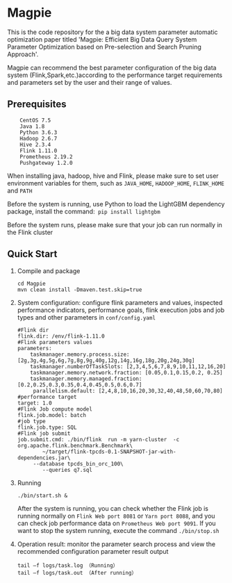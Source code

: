 Magpie
===============

This is the code repository for the a big data system parameter automatic optimization paper titled 'Magpie: Efficient Big Data Query System Parameter Optimization based on Pre-selection and Search Pruning Approach'.

Magpie can recommend the best parameter configuration of the big data system (Flink,Spark,etc.)according to the performance target requirements and parameters set by the user and their range of values.

Prerequisites
---------

        CentOS 7.5
        Java 1.8
        Python 3.6.3
        Hadoop 2.6.7
        Hive 2.3.4
        Flink 1.11.0
        Prometheus 2.19.2
        Pushgateway 1.2.0

When installing java, hadoop, hive and Flink, please make sure to set user environment variables for them, such as `JAVA_HOME`, `HADOOP_HOME`, `FLINK_HOME` and `PATH`

Before the system is running, use Python to load the LightGBM dependency package, install the command:` pip install lightgbm`

Before the system runs, please make sure that your job can run normally in the Flink cluster

Quick Start
----------

1. Compile and package

       cd Magpie
       mvn clean install -Dmaven.test.skip=true

2. System configuration: configure flink parameters and values, inspected performance indicators, performance goals, flink execution jobs and job types and other parameters in `conf/config.yaml`

       #Flink dir
       flink.dir: /env/flink-1.11.0
       #Flink parameters values
       parameters:
           taskmanager.memory.process.size: [2g,3g,4g,5g,6g,7g,8g,9g,40g,12g,14g,16g,18g,20g,24g,30g]
           taskmanager.numberOfTaskSlots: [2,3,4,5,6,7,8,9,10,11,12,16,20]
           taskmanager.memory.network.fraction: [0.05,0.1,0.15,0.2, 0.25]     
           taskmanager.memory.managed.fraction: [0.2,0.25,0.3,0.35,0.4,0.45,0.5,0.6,0.7]
            parallelism.default: [2,4,8,10,16,20,30,32,40,48,50,60,70,80]
       #performance target
       target: 1.0
       #Flink Job compute model
       flink.job.model: batch
       #job type
       flink.job.type: SQL
       #Flink job submit
       job.submit.cmd: ./bin/flink  run -m yarn-cluster  -c  org.apache.flink.benchmark.Benchmark\  
               ~/target/flink-tpcds-0.1-SNAPSHOT-jar-with-dependencies.jar\    
       		--database tpcds_bin_orc_100\ 
               --queries q7.sql

3. Running

       ./bin/start.sh &

   After the system is running, you can check whether the Flink job is running normally on `Flink Web port 8081` or `Yarn port 8088`, and you can check job performance data on `Prometheus Web port 9091`. If you want to stop the system running, execute the command `./bin/stop.sh`

4. Operation result: monitor the parameter search process and view the recommended configuration parameter result output

       tail –f logs/task.log （Running）
       tail –f logs/task.out （After running）

